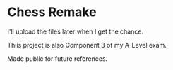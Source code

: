 # Chess Remake
I'll upload the files later when I get the chance.

Thiis project is also Component 3 of my A-Level exam.

Made public for future references.
